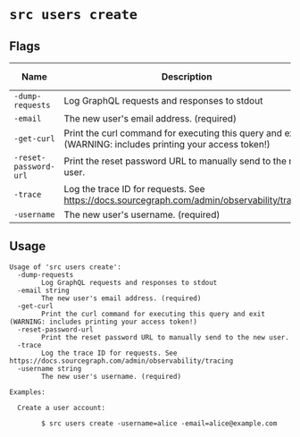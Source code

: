 
# `src users create`


## Flags

| Name | Description | Default Value |
|------|-------------|---------------|
| `-dump-requests` | Log GraphQL requests and responses to stdout | `false` |
| `-email` | The new user's email address. (required) |  |
| `-get-curl` | Print the curl command for executing this query and exit (WARNING: includes printing your access token!) | `false` |
| `-reset-password-url` | Print the reset password URL to manually send to the new user. | `false` |
| `-trace` | Log the trace ID for requests. See https://docs.sourcegraph.com/admin/observability/tracing | `false` |
| `-username` | The new user's username. (required) |  |


## Usage

```
Usage of 'src users create':
  -dump-requests
    	Log GraphQL requests and responses to stdout
  -email string
    	The new user's email address. (required)
  -get-curl
    	Print the curl command for executing this query and exit (WARNING: includes printing your access token!)
  -reset-password-url
    	Print the reset password URL to manually send to the new user.
  -trace
    	Log the trace ID for requests. See https://docs.sourcegraph.com/admin/observability/tracing
  -username string
    	The new user's username. (required)

Examples:

  Create a user account:

    	$ src users create -username=alice -email=alice@example.com



```
	